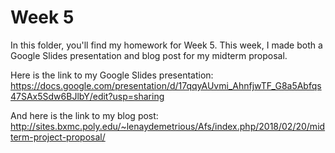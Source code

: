 # Week 5

In this folder, you'll find my homework for Week 5. This week, I made both a Google Slides presentation and blog post for my midterm proposal.

Here is the link to my Google Slides presentation: https://docs.google.com/presentation/d/17qqyAUvmi_AhnfjwTF_G8a5Abfqs47SAx5Sdw6BJlbY/edit?usp=sharing

And here is the link to my blog post: http://sites.bxmc.poly.edu/~lenaydemetrious/Afs/index.php/2018/02/20/midterm-project-proposal/

